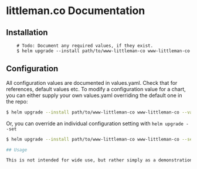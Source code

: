 # littleman.co Documentation

## Installation

```
    # Todo: Document any required values, if they exist.
    $ helm upgrade --install path/to/www-littleman-co www-littleman-co
```

## Configuration

All configuration values are documented in values.yaml. Check that for references, default values etc. To modify a
configuration value for a chart, you can either supply your own values.yaml overriding the default one in the repo:

```bash
$ helm upgrade --install path/to/www-littleman-co www-littleman-co --values path/to/custom/values/file.yaml
```

Or, you can override an individual configuration setting with `helm upgrade --set`

```bash
$ helm upgrade --install path/to/www-littleman-co www-littleman-co --set pod.web.image="your/image:1.0.0"

## Usage

This is not intended for wide use, but rather simply as a demonstration.